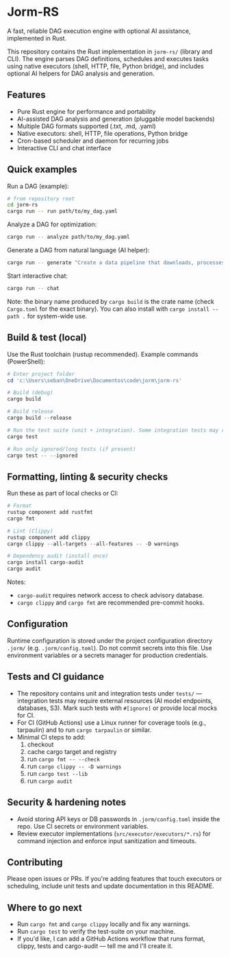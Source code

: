 # Jorm-RS

A fast, reliable DAG execution engine with optional AI assistance, implemented in Rust.

This repository contains the Rust implementation in `jorm-rs/` (library and CLI). The engine parses DAG definitions, schedules and executes tasks using native executors (shell, HTTP, file, Python bridge), and includes optional AI helpers for DAG analysis and generation.

## Features

- Pure Rust engine for performance and portability
- AI-assisted DAG analysis and generation (pluggable model backends)
- Multiple DAG formats supported (.txt, .md, .yaml)
- Native executors: shell, HTTP, file operations, Python bridge
- Cron-based scheduler and daemon for recurring jobs
- Interactive CLI and chat interface

## Quick examples

Run a DAG (example):

```bash
# from repository root
cd jorm-rs
cargo run -- run path/to/my_dag.yaml
```

Analyze a DAG for optimization:

```bash
cargo run -- analyze path/to/my_dag.yaml
```

Generate a DAG from natural language (AI helper):

```bash
cargo run -- generate "Create a data pipeline that downloads, processes, and uploads data"
```

Start interactive chat:

```bash
cargo run -- chat
```

Note: the binary name produced by `cargo build` is the crate name (check `Cargo.toml` for the exact binary). You can also install with `cargo install --path .` for system-wide use.

## Build & test (local)

Use the Rust toolchain (rustup recommended). Example commands (PowerShell):

```powershell
# Enter project folder
cd 'c:\Users\seban\OneDrive\Documentos\code\jorm\jorm-rs'

# Build (debug)
cargo build

# Build release
cargo build --release

# Run the test suite (unit + integration). Some integration tests may require external services.
cargo test

# Run only ignored/long tests (if present)
cargo test -- --ignored
```

## Formatting, linting & security checks

Run these as part of local checks or CI:

```powershell
# Format
rustup component add rustfmt
cargo fmt

# Lint (Clippy)
rustup component add clippy
cargo clippy --all-targets --all-features -- -D warnings

# Dependency audit (install once)
cargo install cargo-audit
cargo audit
```

Notes:

- `cargo-audit` requires network access to check advisory database.
- `cargo clippy` and `cargo fmt` are recommended pre-commit hooks.

## Configuration

Runtime configuration is stored under the project configuration directory `.jorm/` (e.g. `.jorm/config.toml`). Do not commit secrets into this file. Use environment variables or a secrets manager for production credentials.

## Tests and CI guidance

- The repository contains unit and integration tests under `tests/` — integration tests may require external resources (AI model endpoints, databases, S3). Mark such tests with `#[ignore]` or provide local mocks for CI.
- For CI (GitHub Actions) use a Linux runner for coverage tools (e.g., tarpaulin) and to run `cargo tarpaulin` or similar.
- Minimal CI steps to add:
  1. checkout
  2. cache cargo target and registry
  3. run `cargo fmt -- --check`
  4. run `cargo clippy -- -D warnings`
  5. run `cargo test --lib`
  6. run `cargo audit`

## Security & hardening notes

- Avoid storing API keys or DB passwords in `.jorm/config.toml` inside the repo. Use CI secrets or environment variables.
- Review executor implementations (`src/executor/executors/*.rs`) for command injection and enforce input sanitization and timeouts.

## Contributing

Please open issues or PRs. If you're adding features that touch executors or scheduling, include unit tests and update documentation in this README.

## Where to go next

- Run `cargo fmt` and `cargo clippy` locally and fix any warnings.
- Run `cargo test` to verify the test-suite on your machine.
- If you'd like, I can add a GitHub Actions workflow that runs format, clippy, tests and cargo-audit — tell me and I'll create it.
